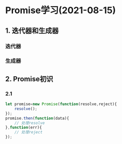 # Promise学习(2021-08-15)
## 1. 迭代器和生成器
### 迭代器

### 生成器

## 2. Promise初识
### 2.1 
```javascript
let promise=new Promise(function(resolve,reject){
    resolve();
});
promise.then(function(data){
    // 处理resolve
},function(err){
    // 处理reject
});
```
